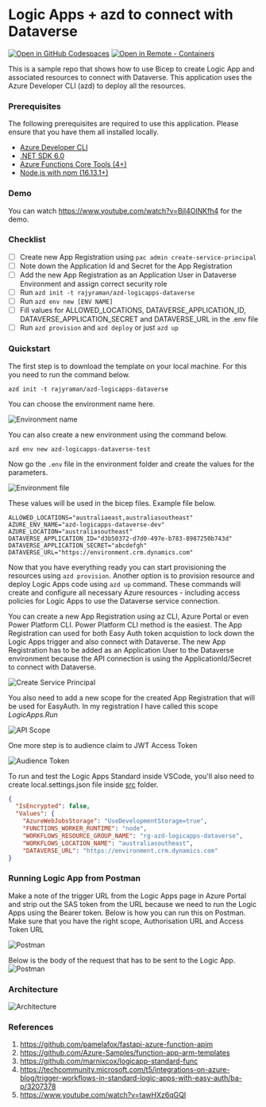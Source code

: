 # Logic Apps + azd to connect with Dataverse

[![Open in GitHub Codespaces](https://img.shields.io/static/v1?style=for-the-badge&label=GitHub+Codespaces&message=Open&color=brightgreen&logo=github)](https://github.com/codespaces/new?hide_repo_select=true&ref=main&repo=654787536&machine=standardLinux32gb&devcontainer_path=.devcontainer%2Fdevcontainer.json&location=WestUs2)
[![Open in Remote - Containers](https://img.shields.io/static/v1?style=for-the-badge&label=Remote%20-%20Containers&message=Open&color=blue&logo=visualstudiocode)](https://vscode.dev/redirect?url=vscode://ms-vscode-remote.remote-containers/cloneInVolume?url=https://github.com/rajyraman/azd-logicapps-dataverse)

This is a sample repo that shows how to use Bicep to create Logic App and associated resources to connect with Dataverse. This application uses the Azure Developer CLI (azd) to deploy all the resources.

### Prerequisites

The following prerequisites are required to use this application. Please ensure that you have them all installed locally.

- [Azure Developer CLI](https://aka.ms/azd-install)
- [.NET SDK 6.0](https://dotnet.microsoft.com/download/dotnet/6.0)
- [Azure Functions Core Tools (4+)](https://docs.microsoft.com/azure/azure-functions/functions-run-local)
- [Node.js with npm (16.13.1+)](https://nodejs.org/)

### Demo
You can watch https://www.youtube.com/watch?v=BjI4OlNKfh4 for the demo.

### Checklist
- [ ] Create new App Registration using `pac admin create-service-principal`
- [ ] Note down the Application Id and Secret for the App Registration
- [ ] Add the new App Registration as an Application User in Dataverse Environment and assign correct security role
- [ ] Run `azd init -t rajyraman/azd-logicapps-dataverse`
- [ ] Run `azd env new [ENV NAME]`
- [ ] Fill values for ALLOWED_LOCATIONS, DATAVERSE_APPLICATION_ID, DATAVERSE_APPLICATION_SECRET and DATAVERSE_URL in the .env file
- [ ] Run `azd provision` and `azd deploy` or just `azd up`

### Quickstart
The first step is to download the template on your local machine. For this you need to run the command below.

`azd init -t rajyraman/azd-logicapps-dataverse`

You can choose the environment name here.

![Environment name](images/azd-init.png)

You can also create a new environment using the command below.

`azd env new azd-logicapps-dataverse-test`

Now go the `.env` file in the environment folder and create the values for the parameters.

![Environment file](images/environments.png)

These values will be used in the bicep files. Example file below.

```
ALLOWED_LOCATIONS="australiaeast,australiasoutheast"
AZURE_ENV_NAME="azd-logicapps-dataverse-dev"
AZURE_LOCATION="australiasoutheast"
DATAVERSE_APPLICATION_ID="d3b50372-d7d0-497e-b783-8987250b743d"
DATAVERSE_APPLICATION_SECRET="abcdefgh"
DATAVERSE_URL="https://environment.crm.dynamics.com"
```

Now that you have everything ready you can start provisioning the resources using `azd provision`. Another option is to provision resource and deploy Logic Apps code using `azd up` command. These commands will create and configure all necessary Azure resources - including access policies for Logic Apps to use the Dataverse service connection.

You can create a new App Registration using az CLI, Azure Portal or even Power Platform CLI. Power Platform CLI method is the easiest. The App Registration can used for both Easy Auth token acquistion to lock down the Logic Apps trigger and also connect with Dataverse. The new App Registration has to be added as an Application User to the Dataverse environment because the API connection is using the ApplicationId/Secret to connect with Dataverse.

![Create Service Principal](images/create-service-principal.png)

You also need to add a new scope for the created App Registration that will be used for EasyAuth. In my registration I have called this scope _LogicApps.Run_

![API Scope](images/api_scope.png)

One more step is to audience claim to JWT Access Token

![Audience Token](images/audience_token.png)

To run and test the Logic Apps Standard inside VSCode, you'll also need to create local.settings.json file inside [src](./src/) folder.

```json
{
  "IsEncrypted": false,
  "Values": {
    "AzureWebJobsStorage": "UseDevelopmentStorage=true",
    "FUNCTIONS_WORKER_RUNTIME": "node",
    "WORKFLOWS_RESOURCE_GROUP_NAME": "rg-azd-logicapps-dataverse",
    "WORKFLOWS_LOCATION_NAME": "australiasoutheast",
    "DATAVERSE_URL": "https://environment.crm.dynamics.com"
}
```

### Running Logic App from Postman

Make a note of the trigger URL from the Logic Apps page in Azure Portal and strip out the SAS token from the URL because we need to run the Logic Apps using the Bearer token. Below is how you can run this on Postman. Make sure that you have the right scope, Authorisation URL and Access Token URL

![Postman](images/postman.png)

Below is the body of the request that has to be sent to the Logic App.
![Postman](images/postman_body.png)

### Architecture

![Architecture](images/architecture.png)

### References
1. https://github.com/pamelafox/fastapi-azure-function-apim
2. https://github.com/Azure-Samples/function-app-arm-templates
3. https://github.com/marnixcox/logicapp-standard-func
4. https://techcommunity.microsoft.com/t5/integrations-on-azure-blog/trigger-workflows-in-standard-logic-apps-with-easy-auth/ba-p/3207378
5. https://www.youtube.com/watch?v=tawHXz6qGQI
